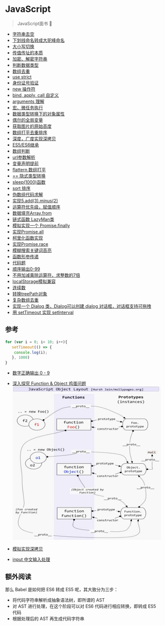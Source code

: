 # JavaScript

> JavaScript面书 📑

- [字符串去空](./1.md)
- [下划线命名转成大驼峰命名](./2.md)
- [大小写切换](./3.md)
- [传值传址的本质](./4.md)
- [加密、解密字符串](./5.md)
- [判断数据类型](./6.md)
- [数组去重](./7.md)
- [use strict](./8.md)
- [身份证号验证](./9.md)
- [new 操作符](./10.md)
- [bind, apply, call 自定义](./11.md)
- [arguments 理解](./12.md)
- [宏、微任务执行](./13.md)
- [数据类型转换下的对象属性](./14.md)
- [偶尔的全局变量](./15.md)
- [获取图片的原始高度](./16.md)
- [数组打平去重排序](./17.md)
- [深度，广度实现深拷贝](./18.md)
- [ES5/ES6继承](./19.md)
- [数组判断](./20.md)
- [url参数解析](./21.md)
- [变量声明提前](./22.md)
- [flattern 数组打平](./23.md)
- [== 隐式类型转换](./24.md)
- [sleep(1000)函数](./25.md)
- [sort 排序](./26.md)
- [伪数组代码求解](./27.md)
- [实现5.add(3).minus(2)](./28.md)
- [运算符优先级，赋值顺序](./29.md)
- [数据填充Array.from](./30.md)
- [链式函数 LazyMan类](./31.md)
- [模拟实现一个 Promise.finally](./32.md)
- [实现Promise.all](./33.md)
- [柯里化函数实现](./34.md)
- [实现Promise.race](./35.md)
- [模糊搜索关键词高亮](./36.md)
- [函数形参传递](./37.md)
- [代码题](./38.md)
- [顺序输出0-99](./39.md)
- [不用加减乘除运算符，求整数的7倍](./40.md)
- [localStorage模拟兼容](./41.md)
- [连续数](./42.md)
- [转换treePath对象](./43.md)
- [复杂数组去重](./44.md)
- [实现一个 Dialog 类，Dialog可以创建 dialog 对话框，对话框支持可拖拽](./45.md)
- [用 setTimeout 实现 setInterval](./46.md)

## 参考

```js
for (var i = 0; i< 10; i++){
   setTimeout(() => {
    console.log(i);
   }, 1000)
}
```

- [数字正确输出 0 - 9](https://github.com/Advanced-Frontend/Daily-Interview-Question/issues/43#issuecomment-471960211)
- [深入探究 Function & Object 鸡蛋问题](https://mp.weixin.qq.com/s/4eBdJTGBIrB5JhvRrmmbaw)
![prototype](./imgs/prototype-layout.jpg)

- [模拟实现深拷贝](https://github.com/Advanced-Frontend/Daily-Interview-Question/issues/148)
- [input 中文输入处理](https://github.com/Advanced-Frontend/Daily-Interview-Question/issues/129#issue-446888391)

## 额外阅读

那么 Babel 是如何把 ES6 转成 ES5 呢，其大致分为三步：

- 将代码字符串解析成抽象语法树，即所谓的 AST
- 对 AST 进行处理，在这个阶段可以对 ES6 代码进行相应转换，即转成 ES5 代码
- 根据处理后的 AST 再生成代码字符串
